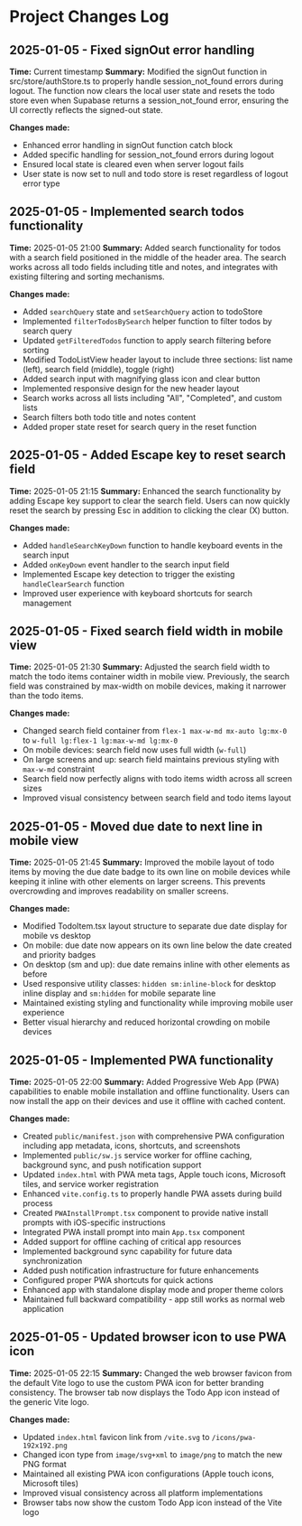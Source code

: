 # Project Changes Log

## 2025-01-05 - Fixed signOut error handling
**Time:** Current timestamp
**Summary:** Modified the signOut function in src/store/authStore.ts to properly handle session_not_found errors during logout. The function now clears the local user state and resets the todo store even when Supabase returns a session_not_found error, ensuring the UI correctly reflects the signed-out state.

**Changes made:**
- Enhanced error handling in signOut function catch block
- Added specific handling for session_not_found errors during logout
- Ensured local state is cleared even when server logout fails
- User state is now set to null and todo store is reset regardless of logout error type

## 2025-01-05 - Implemented search todos functionality
**Time:** 2025-01-05 21:00
**Summary:** Added search functionality for todos with a search field positioned in the middle of the header area. The search works across all todo fields including title and notes, and integrates with existing filtering and sorting mechanisms.

**Changes made:**
- Added `searchQuery` state and `setSearchQuery` action to todoStore
- Implemented `filterTodosBySearch` helper function to filter todos by search query
- Updated `getFilteredTodos` function to apply search filtering before sorting
- Modified TodoListView header layout to include three sections: list name (left), search field (middle), toggle (right)
- Added search input with magnifying glass icon and clear button
- Implemented responsive design for the new header layout
- Search works across all lists including "All", "Completed", and custom lists
- Search filters both todo title and notes content
- Added proper state reset for search query in the reset function

## 2025-01-05 - Added Escape key to reset search field
**Time:** 2025-01-05 21:15
**Summary:** Enhanced the search functionality by adding Escape key support to clear the search field. Users can now quickly reset the search by pressing Esc in addition to clicking the clear (X) button.

**Changes made:**
- Added `handleSearchKeyDown` function to handle keyboard events in the search input
- Added `onKeyDown` event handler to the search input field
- Implemented Escape key detection to trigger the existing `handleClearSearch` function
- Improved user experience with keyboard shortcuts for search management

## 2025-01-05 - Fixed search field width in mobile view
**Time:** 2025-01-05 21:30
**Summary:** Adjusted the search field width to match the todo items container width in mobile view. Previously, the search field was constrained by max-width on mobile devices, making it narrower than the todo items.

**Changes made:**
- Changed search field container from `flex-1 max-w-md mx-auto lg:mx-0` to `w-full lg:flex-1 lg:max-w-md lg:mx-0`
- On mobile devices: search field now uses full width (`w-full`)
- On large screens and up: search field maintains previous styling with `max-w-md` constraint
- Search field now perfectly aligns with todo items width across all screen sizes
- Improved visual consistency between search field and todo items layout

## 2025-01-05 - Moved due date to next line in mobile view
**Time:** 2025-01-05 21:45
**Summary:** Improved the mobile layout of todo items by moving the due date badge to its own line on mobile devices while keeping it inline with other elements on larger screens. This prevents overcrowding and improves readability on smaller screens.

**Changes made:**
- Modified TodoItem.tsx layout structure to separate due date display for mobile vs desktop
- On mobile: due date now appears on its own line below the date created and priority badges
- On desktop (sm and up): due date remains inline with other elements as before
- Used responsive utility classes: `hidden sm:inline-block` for desktop inline display and `sm:hidden` for mobile separate line
- Maintained existing styling and functionality while improving mobile user experience
- Better visual hierarchy and reduced horizontal crowding on mobile devices

## 2025-01-05 - Implemented PWA functionality
**Time:** 2025-01-05 22:00
**Summary:** Added Progressive Web App (PWA) capabilities to enable mobile installation and offline functionality. Users can now install the app on their devices and use it offline with cached content.

**Changes made:**
- Created `public/manifest.json` with comprehensive PWA configuration including app metadata, icons, shortcuts, and screenshots
- Implemented `public/sw.js` service worker for offline caching, background sync, and push notification support
- Updated `index.html` with PWA meta tags, Apple touch icons, Microsoft tiles, and service worker registration
- Enhanced `vite.config.ts` to properly handle PWA assets during build process
- Created `PWAInstallPrompt.tsx` component to provide native install prompts with iOS-specific instructions
- Integrated PWA install prompt into main `App.tsx` component
- Added support for offline caching of critical app resources
- Implemented background sync capability for future data synchronization
- Added push notification infrastructure for future enhancements
- Configured proper PWA shortcuts for quick actions
- Enhanced app with standalone display mode and proper theme colors
- Maintained full backward compatibility - app still works as normal web application

## 2025-01-05 - Updated browser icon to use PWA icon
**Time:** 2025-01-05 22:15
**Summary:** Changed the web browser favicon from the default Vite logo to use the custom PWA icon for better branding consistency. The browser tab now displays the Todo App icon instead of the generic Vite logo.

**Changes made:**
- Updated `index.html` favicon link from `/vite.svg` to `/icons/pwa-192x192.png`
- Changed icon type from `image/svg+xml` to `image/png` to match the new PNG format
- Maintained all existing PWA icon configurations (Apple touch icons, Microsoft tiles)
- Improved visual consistency across all platform implementations
- Browser tabs now show the custom Todo App icon instead of the Vite logo